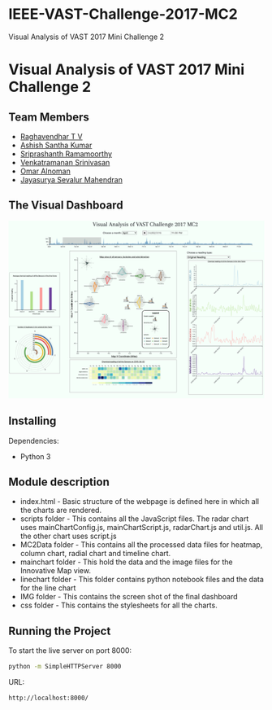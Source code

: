 # IEEE-VAST-Challenge-2017-MC2
Visual Analysis of VAST 2017 Mini Challenge 2



# Visual Analysis of VAST 2017 Mini Challenge 2

## Team Members

- [Raghavendhar T V](https://www.github.com/raghav1397)
- [Ashish Santha Kumar](https://www.github.com/AshishSanthaKumar)
- [Sriprashanth Ramamoorthy](https://www.github.com/rspixers)
- [Venkatramanan Srinivasan](https://www.github.com/Venkat19967)
- [Omar Alnoman](https://www.github.com/oalnoman)
- [Jayasurya Sevalur Mahendran](https://www.github.com/imjaya)

## The Visual Dashboard 

![Completed Visual Dashboard - D3](IMG/dashboard.png)

## Installing
Dependencies:
  * Python 3

## Module description

* index.html - Basic structure of the webpage is defined here in which all the charts are rendered.
* scripts folder - This contains all the JavaScript files. The radar chart uses mainChartConfig.js, mainChartScript.js, radarChart.js and util.js. All the other chart uses script.js 
* MC2Data folder - This contains all the processed data files for heatmap, column chart, radial chart and timeline chart.
* mainchart folder - This hold the data and the image files for the Innovative Map view.
* linechart folder - This folder contains python notebook files and the data for the line chart
* IMG folder - This contains the screen shot of the final dashboard
* css folder - This contains the stylesheets for all the charts.

## Running the Project

To start the live server on port 8000:
```sh
python -m SimpleHTTPServer 8000
```

URL:
```sh
http://localhost:8000/
```



